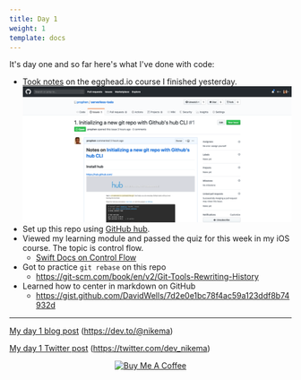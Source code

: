 ```yaml
---
title: Day 1
weight: 1
template: docs
---
```


It's day one and so far here's what I've done with code:

- [Took notes](https://github.com/prophen/serverless-todo/issues/1) on the egghead.io course I finished yesterday.
![screenshot of serverless todo notes](../../../../static/images/serverless-todo.png)
- Set up this repo using [GitHub hub](https://hub.github.com).
- Viewed my learning module and passed the quiz for this week in my iOS course. The topic is control flow.
   - [Swift Docs on Control Flow](https://docs.swift.org/swift-book/LanguageGuide/ControlFlow.html)
- Got to practice `git rebase` on this repo 
   - https://git-scm.com/book/en/v2/Git-Tools-Rewriting-History
- Learned how to center in markdown on GitHub 
   - https://gist.github.com/DavidWells/7d2e0e1bc78f4ac59a123ddf8b74932d


****
[My day 1 blog post](https://dev.to/nikema/nikema-s-100-days-of-code-3a3n) (https://dev.to/@nikema)

[My day 1 Twitter post](https://twitter.com/dev_nikema/status/1229278460935229440?s=20) (https://twitter.com/dev_nikema)

<p align="center"> <a href="https://www.buymeacoffee.com/nikema" target="_blank"><img src="https://cdn.buymeacoffee.com/buttons/default-orange.png" alt="Buy Me A Coffee" width="150px"></a></center></p>

